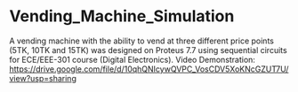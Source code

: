 # Vending_Machine_Simulation
A vending machine with the ability to vend at three different price points (5TK, 10TK and 15TK) was designed on Proteus 7.7 using sequential circuits for ECE/EEE-301 course (Digital Electronics).
Video Demonstration: https://drive.google.com/file/d/10qhQNIcywQVPC_VosCDV5XoKNcGZUT7U/view?usp=sharing
